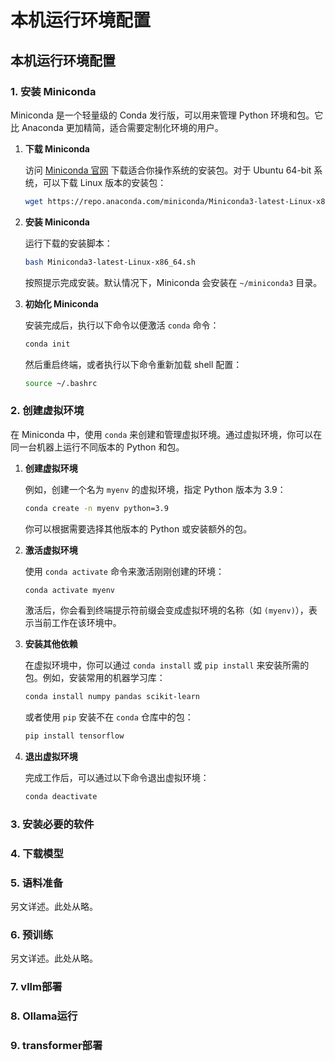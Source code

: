 # 本机运行环境配置

## 本机运行环境配置

### 1. **安装 Miniconda**

Miniconda 是一个轻量级的 Conda 发行版，可以用来管理 Python 环境和包。它比 Anaconda 更加精简，适合需要定制化环境的用户。

1. **下载 Miniconda**

   访问 [Miniconda 官网](https://docs.conda.io/en/latest/miniconda.html) 下载适合你操作系统的安装包。对于 Ubuntu 64-bit 系统，可以下载 Linux 版本的安装包：

   ```bash
   wget https://repo.anaconda.com/miniconda/Miniconda3-latest-Linux-x86_64.sh
   ```

2. **安装 Miniconda**

   运行下载的安装脚本：

   ```bash
   bash Miniconda3-latest-Linux-x86_64.sh
   ```

   按照提示完成安装。默认情况下，Miniconda 会安装在 `~/miniconda3` 目录。

3. **初始化 Miniconda**

   安装完成后，执行以下命令以便激活 `conda` 命令：

   ```bash
   conda init
   ```

   然后重启终端，或者执行以下命令重新加载 shell 配置：

   ```bash
   source ~/.bashrc
   ```

### 2. **创建虚拟环境**

在 Miniconda 中，使用 `conda` 来创建和管理虚拟环境。通过虚拟环境，你可以在同一台机器上运行不同版本的 Python 和包。

1. **创建虚拟环境**

   例如，创建一个名为 `myenv` 的虚拟环境，指定 Python 版本为 3.9：

   ```bash
   conda create -n myenv python=3.9
   ```

   你可以根据需要选择其他版本的 Python 或安装额外的包。

2. **激活虚拟环境**

   使用 `conda activate` 命令来激活刚刚创建的环境：

   ```bash
   conda activate myenv
   ```

   激活后，你会看到终端提示符前缀会变成虚拟环境的名称（如 `(myenv)`），表示当前工作在该环境中。

3. **安装其他依赖**

   在虚拟环境中，你可以通过 `conda install` 或 `pip install` 来安装所需的包。例如，安装常用的机器学习库：

   ```bash
   conda install numpy pandas scikit-learn
   ```

   或者使用 `pip` 安装不在 `conda` 仓库中的包：

   ```bash
   pip install tensorflow
   ```

4. **退出虚拟环境**

   完成工作后，可以通过以下命令退出虚拟环境：

   ```bash
   conda deactivate
   ```

### 3. **安装必要的软件**

### 4. 下载模型

### 5. 语料准备

另文详述。此处从略。

### 6. 预训练

另文详述。此处从略。

### 7. vllm部署

### 8. Ollama运行

### 9. transformer部署